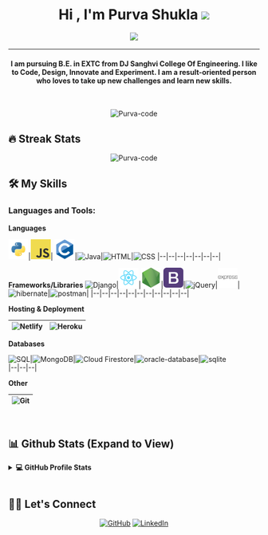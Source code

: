 <!--
**Purva-code/Purva-code** is a ✨ _special_ ✨ repository because its `README.md` (this file) appears on your GitHub profile.

Here are some ideas to get you started:

- 🔭 I’m currently working on ...
- 🌱 I’m currently learning ...
- 👯 I’m looking to collaborate on ...
- 🤔 I’m looking for help with ...
- 💬 Ask me about ...
- 📫 How to reach me: ...
- 😄 Pronouns: ...
- ⚡ Fun fact: ...
-->

<h1 align="center">Hi , I'm Purva Shukla <img src="https://media.giphy.com/media/hvRJCLFzcasrR4ia7z/giphy.gif" width="35"></h1>
<p align="center">
  <a href="https://github.com/DenverCoder1/readme-typing-svg"><img src="https://readme-typing-svg.herokuapp.com?lines=EXTC+Student;Java+Developer;Web+Developer;DS%20Enthusiast;Always%20learning%20new%20things&center=true&width=500&height=50"></a>
</p>
<hr/>
<h4 align="center">I am pursuing B.E. in EXTC from DJ Sanghvi College Of Engineering. I like to Code, Design, Innovate and Experiment. I am a result-oriented person who loves to take up new challenges and learn new skills.</h4>
<br>
<p align="center"> <img src="https://komarev.com/ghpvc/?username=Purva-code&label=Profile%20views&color=0e75b6&style=plastic" alt="Purva-code" /> </p>

## 🔥 Streak Stats
<p align="center"><img src="https://github-readme-streak-stats.herokuapp.com/?user=Purva-code&theme=algolia" alt="Purva-code"  /></p>


## 🛠️ My Skills

<h3 align="left">Languages and Tools:</h3>

**Languages**

<img title="Python" alt="Python" width="40px" src="https://raw.githubusercontent.com/github/explore/master/topics/python/python.png" />|<img alt="JS" title="JavaScript" width="40px" src="https://raw.githubusercontent.com/github/explore/master/topics/javascript/javascript.png">| <img src="https://raw.githubusercontent.com/devicons/devicon/master/icons/c/c-original.svg" alt="c" width="40" height="40"/>|<img title="Java" alt="Java" width="40px" src="https://logoeps.com/wp-content/uploads/2011/06/java-logo-vector.png">|<img title="HTML" alt="HTML" width="40px" src="https://www.w3.org/html/logo/downloads/HTML5_Badge_512.png">|<img title="CSS" alt="CSS" width="40px" src="https://www.pngix.com/pngfile/big/193-1937198_image-result-for-css3-icon-css-logo-transparent.png">
|--|--|--|--|--|--|--|

**Frameworks/Libraries**
<img title="Django" alt="Django" height="30px" src="https://twilio-cms-prod.s3.amazonaws.com/original_images/django-dark.png">|<img title="React" alt="React" width="40px" src="https://raw.githubusercontent.com/github/explore/master/topics/react/react.png">|<img title="Node" alt="Node" width="40px" src="https://raw.githubusercontent.com/github/explore/80688e429a7d4ef2fca1e82350fe8e3517d3494d/topics/nodejs/nodejs.png">|<img title="Bootstrap" alt="Bootstrap" width="40px" src="https://raw.githubusercontent.com/github/explore/master/topics/bootstrap/bootstrap.png">|<img title="jQuery" alt="jQuery" width="40px" src="https://res.cloudinary.com/penname/image/fetch/https://miro.medium.com/max/570/1*QR2SBNwG75LyY5uwqWpN3A.png">|<img src="https://raw.githubusercontent.com/devicons/devicon/master/icons/express/express-original-wordmark.svg" alt="express" width="40" height="40"/>|
<img src="https://www.vectorlogo.zone/logos/hibernate/hibernate-ar21.svg" alt="hibernate" width="40" height="40"/>|<img src="https://www.vectorlogo.zone/logos/getpostman/getpostman-icon.svg" alt="postman" width="40" height="40"/>|
|--|--|--|--|--|--|--|--|--|--|--|


**Hosting & Deployment**

|<img title="Netlify" alt="Netlify" width="40px" src="https://jeancochrane.com/static/images/blog/netlify-identity-dealbreakers/netlify-logo.png">|<img title="Heroku" alt="Heroku" width="40px" src="https://cdn.iconscout.com/icon/free/png-512/heroku-5-569467.png">
|--|--|

**Databases**

<img title="SQL" alt="SQL" width="60px" src="https://download.logo.wine/logo/MySQL/MySQL-Logo.wine.png">|<img title="MongoDB" alt="MongoDB" height="30px" src="https://webassets.mongodb.com/_com_assets/cms/mongodb_logo1-76twgcu2dm.png">|<img title="Cloud Firestore" alt="Cloud Firestore" width="40px" src="https://raw.githubusercontent.com/jovotech/jovo-marketplace/master/thumbnails/jovo-db-firestore.png">|<img src="https://www.vectorlogo.zone/logos/oracle/oracle-ar21.svg" alt="oracle-database" width="40" height="40" title="Oracle Database"/>|<img src="https://www.vectorlogo.zone/logos/sqlite/sqlite-icon.svg" alt="sqlite" width="40" height="40"/> <br>
|--|--|--|

**Other**

|<img title="Git" alt="Git" width="40px" src="https://avatars.githubusercontent.com/u/18133?s=200&v=4">
|--|



<!-- <p align="left"> <a href="https://getbootstrap.com" target="_blank"> <img src="https://raw.githubusercontent.com/devicons/devicon/master/icons/bootstrap/bootstrap-plain-wordmark.svg" alt="bootstrap" width="40" height="40"/> </a> <a href="https://www.cprogramming.com/" target="_blank"> <img src="https://raw.githubusercontent.com/devicons/devicon/master/icons/c/c-original.svg" alt="c" width="40" height="40"/> </a><a href="https://www.w3schools.com/css/" target="_blank"> <img src="https://raw.githubusercontent.com/devicons/devicon/master/icons/css3/css3-original-wordmark.svg" alt="css3" width="40" height="40"/> </a> <a href="https://www.djangoproject.com/" target="_blank"> <img src="https://raw.githubusercontent.com/devicons/devicon/master/icons/django/django-original.svg" alt="django" width="40" height="40"/> </a> <a href="https://expressjs.com" target="_blank"> <img src="https://raw.githubusercontent.com/devicons/devicon/master/icons/express/express-original-wordmark.svg" alt="express" width="40" height="40"/> </a> <a href="https://firebase.google.com/" target="_blank"> <img src="https://www.vectorlogo.zone/logos/firebase/firebase-icon.svg" alt="firebase" width="40" height="40"/> </a> <a href="https://git-scm.com/" target="_blank"> <img src="https://www.vectorlogo.zone/logos/git-scm/git-scm-icon.svg" alt="git" width="40" height="40"/> </a> <a href="https://heroku.com" target="_blank"> <img src="https://www.vectorlogo.zone/logos/heroku/heroku-icon.svg" alt="heroku" width="40" height="40"/> </a> <a href="https://www.w3.org/html/" target="_blank"> <img src="https://raw.githubusercontent.com/devicons/devicon/master/icons/html5/html5-original-wordmark.svg" alt="html5" width="40" height="40"/> </a> <a href="https://www.java.com" target="_blank"> <img src="https://raw.githubusercontent.com/devicons/devicon/master/icons/java/java-original.svg" alt="java" width="40" height="40"/> </a> <a href="https://developer.mozilla.org/en-US/docs/Web/JavaScript" target="_blank"> <img src="https://raw.githubusercontent.com/devicons/devicon/master/icons/javascript/javascript-original.svg" alt="javascript" width="40" height="40"/> </a> <a href="https://www.mongodb.com/" target="_blank"> <img src="https://raw.githubusercontent.com/devicons/devicon/master/icons/mongodb/mongodb-original-wordmark.svg" alt="mongodb" width="40" height="40"/> </a> <a href="https://www.mysql.com/" target="_blank"> <img src="https://raw.githubusercontent.com/devicons/devicon/master/icons/mysql/mysql-original-wordmark.svg" alt="mysql" width="40" height="40"/> </a> <a href="https://nodejs.org" target="_blank"> <img src="https://raw.githubusercontent.com/devicons/devicon/master/icons/nodejs/nodejs-original-wordmark.svg" alt="nodejs" width="40" height="40"/> </a> <a href="https://postman.com" target="_blank"> <img src="https://www.vectorlogo.zone/logos/getpostman/getpostman-icon.svg" alt="postman" width="40" height="40"/> </a> <a href="https://www.python.org" target="_blank"> <img src="https://raw.githubusercontent.com/devicons/devicon/master/icons/python/python-original.svg" alt="python" width="40" height="40"/> </a> <a href="https://reactjs.org/" target="_blank"></a><a href="https://www.sqlite.org/" target="_blank"> <img src="https://www.vectorlogo.zone/logos/sqlite/sqlite-icon.svg" alt="sqlite" width="40" height="40"/> </a><a href="https://www.oracle.com/in/database/" target="_blank"> <img src="https://www.vectorlogo.zone/logos/oracle/oracle-ar21.svg" alt="oracle-database" width="40" height="40"/> </a><a href="https://hibernate.org/" target="_blank"> <img src="https://www.vectorlogo.zone/logos/hibernate/hibernate-ar21.svg" alt="hibernate" width="40" height="40"/> </a> </p> -->

<br/>

## 📊 Github Stats (Expand to View) 


<details> 
  <summary><b>💻 GitHub Profile Stats</b></summary>
  <br/>
  
  &nbsp;
	  <img src="https://github-readme-stats.vercel.app/api/top-langs?username=Purva-code&show_icons=true&locale=en&layout=compact&theme=algolia" alt="Purva-code" height="192px"/>
  <br/>
  </p>
</details>

<br/>

## 🙋‍♀️ Let's Connect
<p align="center">
	<a href="https://github.com/Purva-code"><img src="https://img.icons8.com/bubbles/50/000000/github.png" alt="GitHub"/></a>
	<a href="https://www.linkedin.com/in/purva-shukla-76a9a41b8/"><img src="https://img.icons8.com/bubbles/50/000000/linkedin.png" alt="LinkedIn"/></a>
	
</p>
